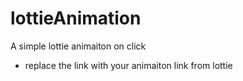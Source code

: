 # lottieAnimation
A simple lottie animaiton on click

- replace the link with your animaiton link from lottie
